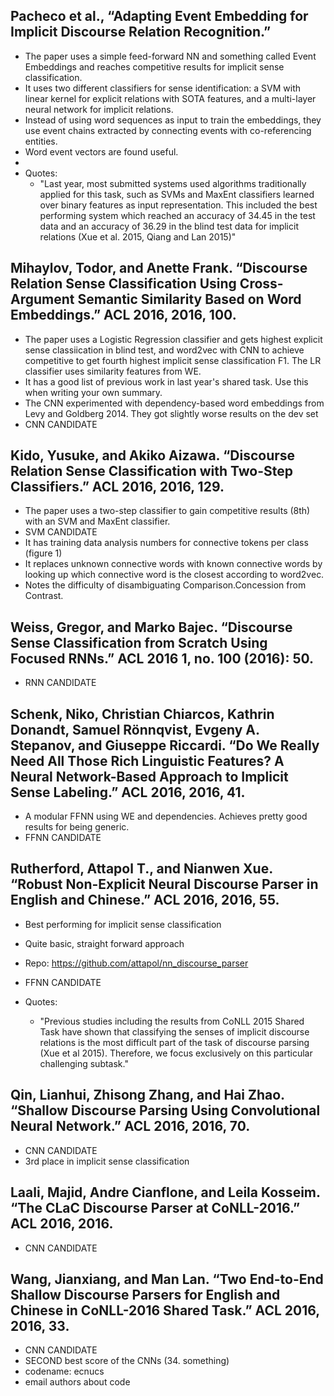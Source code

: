 ## Pacheco et al., “Adapting Event Embedding for Implicit Discourse Relation Recognition.”

- The paper uses a simple feed-forward NN and something called Event Embeddings and reaches competitive results for implicit sense classification.
- It uses two different classifiers for sense identification: a SVM with linear kernel for explicit relations with SOTA features, and a multi-layer neural network for implicit relations.
- Instead of using word sequences as input to train the embeddings, they use event chains extracted by connecting events with co-referencing entities.
- Word event vectors are found useful.
-
- Quotes:
    - "Last year, most submitted systems used algorithms traditionally applied for this task, such as SVMs and MaxEnt classifiers learned over binary features as input representation. This included the best performing system which reached an accuracy of 34.45 in the test data and an accuracy of 36.29 in the blind test data for implicit relations (Xue et al. 2015, Qiang and Lan 2015)"

## Mihaylov, Todor, and Anette Frank. “Discourse Relation Sense Classification Using Cross-Argument Semantic Similarity Based on Word Embeddings.” ACL 2016, 2016, 100.

- The paper uses a Logistic Regression classifier and gets highest explicit sense classiication in blind test, and word2vec with CNN to achieve competitive to get fourth highest implicit sense classification F1. The LR classifier uses similarity features from WE.
- It has a good list of previous work in last year's shared task. Use this when writing your own summary.
- The CNN experimented with dependency-based word embeddings from Levy and Goldberg 2014. They got slightly worse results on the dev set
- CNN CANDIDATE


## Kido, Yusuke, and Akiko Aizawa. “Discourse Relation Sense Classification with Two-Step Classifiers.” ACL 2016, 2016, 129.

- The paper uses a two-step classifier to gain competitive results (8th) with an SVM and MaxEnt classifier.
- SVM CANDIDATE
- It has training data analysis numbers for connective tokens per class (figure 1)
- It replaces unknown connective words with known connective words by looking up which connective word is the closest according to word2vec.
- Notes the difficulty of disambiguating Comparison.Concession from Contrast.

## Weiss, Gregor, and Marko Bajec. “Discourse Sense Classification from Scratch Using Focused RNNs.” ACL 2016 1, no. 100 (2016): 50.
- RNN CANDIDATE

## Schenk, Niko, Christian Chiarcos, Kathrin Donandt, Samuel Rönnqvist, Evgeny A. Stepanov, and Giuseppe Riccardi. “Do We Really Need All Those Rich Linguistic Features? A Neural Network-Based Approach to Implicit Sense Labeling.” ACL 2016, 2016, 41.

- A modular FFNN using WE and dependencies. Achieves pretty good results for being generic.
- FFNN CANDIDATE

## Rutherford, Attapol T., and Nianwen Xue. “Robust Non-Explicit Neural Discourse Parser in English and Chinese.” ACL 2016, 2016, 55.

- Best performing for implicit sense classification
- Quite basic, straight forward approach
- Repo: https://github.com/attapol/nn_discourse_parser
- FFNN CANDIDATE

- Quotes:
    - "Previous studies including the results from CoNLL 2015 Shared Task have shown that classifying the senses of implicit discourse relations is the most difficult part of the task of discourse parsing (Xue et al 2015). Therefore, we focus exclusively on this particular challenging subtask."

## Qin, Lianhui, Zhisong Zhang, and Hai Zhao. “Shallow Discourse Parsing Using Convolutional Neural Network.” ACL 2016, 2016, 70.
- CNN CANDIDATE
- 3rd place in implicit sense classification

## Laali, Majid, Andre Cianflone, and Leila Kosseim. “The CLaC Discourse Parser at CoNLL-2016.” ACL 2016, 2016.
- CNN CANDIDATE

## Wang, Jianxiang, and Man Lan. “Two End-to-End Shallow Discourse Parsers for English and Chinese in CoNLL-2016 Shared Task.” ACL 2016, 2016, 33.
- CNN CANDIDATE
- SECOND best score of the CNNs (34. something)
- codename: ecnucs
- email authors about code


##
